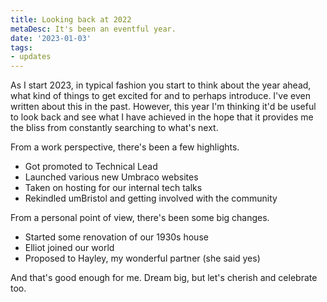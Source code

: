 ```yaml
---
title: Looking back at 2022
metaDesc: It's been an eventful year.
date: '2023-01-03'
tags:
- updates
---
```


As I start 2023, in typical fashion you start to think about the year ahead, what kind of things to get excited for and to perhaps introduce. I've even written about this in the past. However, this year I'm thinking it'd be useful to look back and see what I have achieved in the hope that it provides me the bliss from constantly searching to what's next.

From a work perspective, there's been a few highlights.

- Got promoted to Technical Lead
- Launched various new Umbraco websites
- Taken on hosting for our internal tech talks
- Rekindled umBristol and getting involved with the community

From a personal point of view, there's been some big changes.

- Started some renovation of our 1930s house
- Elliot joined our world
- Proposed to Hayley, my wonderful partner (she said yes)

And that's good enough for me. Dream big, but let's cherish and celebrate too.
